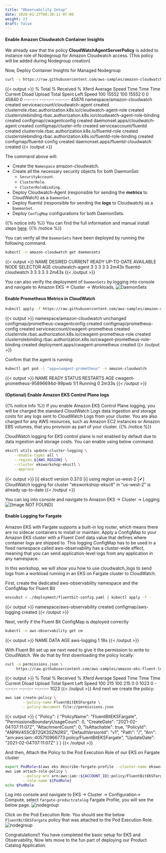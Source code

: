 ```yaml
---
title: "Observability Setup"
date: 2020-01-27T08:30:11-07:00
weight: 23
draft: false
---
```


#### Enable Amazon Cloudwatch Container Insights 

We already saw that the policy **CloudWatchAgentServerPolicy** is added to instance role of Nodegroup for Amazon Cloudwatch access. (This policy will be added during Nodegroup creation)

Now, Deploy Container Insights for Managed Nodegroup
```bash
curl -s https://raw.githubusercontent.com/aws-samples/amazon-cloudwatch-container-insights/latest/k8s-deployment-manifest-templates/deployment-mode/daemonset/container-insights-monitoring/quickstart/cwagent-fluentd-quickstart.yaml | sed "s/{{cluster_name}}/eksworkshop-eksctl/;s/{{region_name}}/${AWS_REGION}/" | kubectl apply -f -    
```
{{< output >}}
% Total    % Received % Xferd  Average Speed   Time    Time     Time  Current
                                Dload  Upload   Total   Spent    Left  Speed
100 15552  100 15552    0     0  45840      0 --:--:-- --:--:-- --:--:-- 45876
namespace/amazon-cloudwatch created
serviceaccount/cloudwatch-agent created
clusterrole.rbac.authorization.k8s.io/cloudwatch-agent-role created
clusterrolebinding.rbac.authorization.k8s.io/cloudwatch-agent-role-binding created
configmap/cwagentconfig created
daemonset.apps/cloudwatch-agent created
configmap/cluster-info created
serviceaccount/fluentd created
clusterrole.rbac.authorization.k8s.io/fluentd-role created
clusterrolebinding.rbac.authorization.k8s.io/fluentd-role-binding created
configmap/fluentd-config created
daemonset.apps/fluentd-cloudwatch created
{{< /output >}}

The command above will:

* Create the `Namespace` amazon-cloudwatch.
* Create all the necessary security objects for both DaemonSet:
  * `SecurityAccount`.
  * `ClusterRole`.
  * `ClusterRoleBinding`.
* Deploy Cloudwatch-Agent (responsible for sending the **metrics** to CloudWatch) as a `DaemonSet`.
* Deploy fluentd (responsible for sending the **logs** to Cloudwatch) as a `DaemonSet`.
* Deploy `ConfigMap` configurations for both DaemonSets.

{{% notice info %}}
You can find the full information and manual install steps [here](https://docs.aws.amazon.com/AmazonCloudWatch/latest/monitoring/Container-Insights-setup-EKS-quickstart.html).
{{% /notice %}}

You can verify all the `DaemonSets` have been deployed by running the following command.

```bash
kubectl -n amazon-cloudwatch get daemonsets
```

{{< output >}}
NAME                 DESIRED   CURRENT   READY   UP-TO-DATE   AVAILABLE   NODE SELECTOR   AGE
cloudwatch-agent     3         3         3       3            3           <none>          2m43s
fluentd-cloudwatch   3         3         3       3            3           <none>          2m43s
{{< /output >}}

You can also verify the deployment of `DaemonSets` by logging into console and navigate to Amazon EKS -> Cluster -> Workloads,
![DaemonSets](/images/app_mesh_fargate/cloudwatchd.png)

#### Enable Prometheus Metrics in CloudWatch
```bash
kubectl apply -f https://raw.githubusercontent.com/aws-samples/amazon-cloudwatch-container-insights/latest/k8s-deployment-manifest-templates/deployment-mode/service/cwagent-prometheus/prometheus-eks.yaml
```
{{< output >}}
namespace/amazon-cloudwatch unchanged
configmap/prometheus-cwagentconfig created
configmap/prometheus-config created
serviceaccount/cwagent-prometheus created
clusterrole.rbac.authorization.k8s.io/cwagent-prometheus-role created
clusterrolebinding.rbac.authorization.k8s.io/cwagent-prometheus-role-binding created
deployment.apps/cwagent-prometheus created
{{< /output >}}

Confirm that the agent is running 
```bash
kubectl get pod -l "app=cwagent-prometheus" -n amazon-cloudwatch
```
{{< output >}}
NAME                                 READY   STATUS    RESTARTS   AGE
cwagent-prometheus-95896694d-99pwb   1/1     Running   0          2m33s
{{< /output >}}

#### (Optional) Enable Amazon EKS Control Plane logs 

{{% notice info %}}
If you enable Amazon EKS Control Plane logging, you will be charged the standard CloudWatch Logs data ingestion and storage costs for any logs sent to CloudWatch Logs from your cluster. You are also charged for any AWS resources, such as Amazon EC2 instances or Amazon EBS volumes, that you provision as part of your cluster.
{{% /notice %}}

CloudWatch logging for EKS control plane is not enabled by default due to data ingestion and storage costs. You can enable using below command.
```bash
eksctl utils update-cluster-logging \
	--enable-types all \
    --region ${AWS_REGION} \
    --cluster eksworkshop-eksctl \
    --approve
```

{{< output >}}
[ℹ]  eksctl version 0.37.0
[ℹ]  using region us-west-2
[✔]  CloudWatch logging for cluster "eksworkshop-eksctl" in "us-west-2" is already up-to-date
{{< /output >}}

You can log into console and navigate to Amazon EKS -> Cluster -> Logging
![\[Image NOT FOUND\]](/images/app_mesh_fargate/consolecontrol.png)

#### Enable Logging for Fargate

Amazon EKS with Fargate supports a built-in log router, which means there are no sidecar containers to install or maintain. Apply a ConfigMap to your Amazon EKS cluster with a Fluent Conf data value that defines where container logs are shipped to.
This logging ConfigMap has to be used in a fixed namespace called aws-observability has a cluster-wide effect, meaning that you can send application-level logs from any application in any namespace.

In this workshop, we will show you how to use cloudwatch_logs to send logs from a workload running in an EKS on Fargate cluster to CloudWatch.

First, create the dedicated aws-observability namespace and the ConfigMap for Fluent Bit
```bash
envsubst < ./deployment/fluentbit-config.yaml | kubectl apply -f -
```
{{< output >}}
namespace/aws-observability created
configmap/aws-logging created
{{< /output >}}

Next, verify if the Fluent Bit ConfigMap is deployed correctly
```bash
kubectl -n aws-observability get cm
```
{{< output >}}
NAME          DATA   AGE
aws-logging   1      18s
{{< /output >}}

With Fluent Bit set up we next need to give it the permission to write to CloudWatch. We do that by first downloading the policy locally:
```bash
curl -o permissions.json \
     https://raw.githubusercontent.com/aws-samples/amazon-eks-fluent-logging-examples/mainline/examples/fargate/cloudwatchlogs/permissions.json
```
{{< output >}}
% Total    % Received % Xferd  Average Speed   Time    Time     Time  Current
                                Dload  Upload   Total   Spent    Left  Speed
100   215  100   215    0     0   1023      0 --:--:-- --:--:-- --:--:--  1023
{{< /output >}}
And next we create the policy:
```bash
aws iam create-policy \
        --policy-name FluentBitEKSFargate \
        --policy-document file://permissions.json 
```
{{< output >}}
{
    "Policy": {
        "PolicyName": "FluentBitEKSFargate", 
        "PermissionsBoundaryUsageCount": 0, 
        "CreateDate": "2021-02-04T07:11:07Z", 
        "AttachmentCount": 0, 
        "IsAttachable": true, 
        "PolicyId": "ANPAV45SCB72QX3SZN2RS", 
        "DefaultVersionId": "v1", 
        "Path": "/", 
        "Arn": "arn:aws:iam::405710966773:policy/FluentBitEKSFargate", 
        "UpdateDate": "2021-02-04T07:11:07Z"
    }
}
{{< /output >}}

And then, Attach the Policy to the Pod Execution Role of our EKS on Fargate cluster                                            
```bash
export PodRole=$(aws eks describe-fargate-profile --cluster-name eksworkshop-eksctl --fargate-profile-name fargate-productcatalog --query 'fargateProfile.podExecutionRoleArn' | sed -n 's/^.*role\/\(.*\)".*$/\1/ p')
aws iam attach-role-policy \
        --policy-arn arn:aws:iam::${ACCOUNT_ID}:policy/FluentBitEKSFargate \
        --role-name ${PodRole}
echo $PodRole
```
Log into console and navigate to EKS -> Cluster -> Configuration-> Compute, select `fargate-productcatalog` Fargate Profile, you will see the below page.
![nodegroup](/images/app_mesh_fargate/fargatepodrole.png)

Click on the Pod Execution Role. You should see the below `FluentBitEKSFargate` policy that was attached to the Pod Execution Role.
![nodegroup](/images/app_mesh_fargate/fluentbit.png)

Congratulations!! You have completed the basic setup for EKS and Observability, Now lets move to the fun part of deploying our Product Catalog Application.

